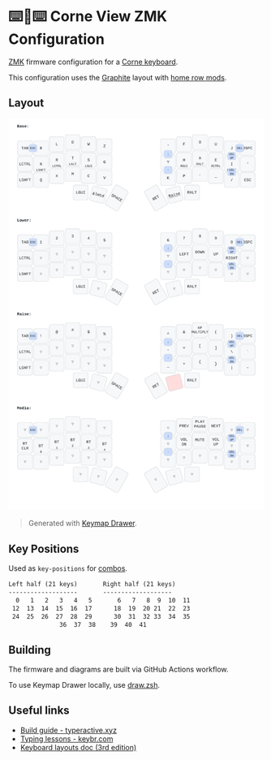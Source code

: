 # ⌨️👐⌨️  Corne View ZMK Configuration

[ZMK](https://github.com/zmkfirmware/zmk) firmware configuration for a [Corne keyboard](https://github.com/foostan/crkbd).

This configuration uses the [Graphite](https://github.com/rdavison/graphite-layout) layout with [home row mods](https://precondition.github.io/home-row-mods). 

## Layout

![Keymap Diagram](keymap-drawer/corne.svg)

> Generated with [Keymap Drawer](https://github.com/caksoylar/keymap-drawer).

## Key Positions

Used as `key-positions` for [combos](https://zmk.dev/docs/keymaps/combos).

```
Left half (21 keys)       Right half (21 keys)
-------------------       -------------------
  0   1   2   3   4   5       6   7   8  9  10  11
 12  13  14  15  16  17      18  19  20 21  22  23
 24  25  26  27  28  29      30  31  32 33  34  35
              36  37  38    39  40  41
```

## Building

The firmware and diagrams are built via GitHub Actions workflow.

To use Keymap Drawer locally, use [draw.zsh](./scripts/draw.zsh).

## Useful links

- [Build guide - typeractive.xyz](https://docs.typeractive.xyz/build-guides/corne-wireless) 
- [Typing lessons - keybr.com](https://www.keybr.com/)
- [Keyboard layouts doc (3rd edition)](https://docs.google.com/document/d/1W0jhfqJI2ueJ2FNseR4YAFpNfsUM-_FlREHbpNGmC2o/edit?usp=sharing)